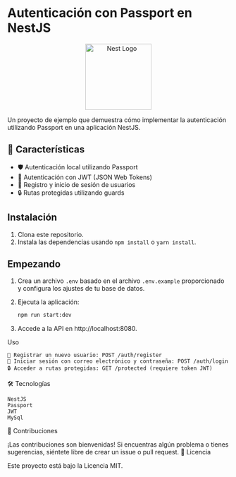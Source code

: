 # Autenticación con Passport en NestJS

<p align="center">
  <img src="https://nestjs.com/img/logo-small.svg" width="150" alt="Nest Logo" />
</p>

Un proyecto de ejemplo que demuestra cómo implementar la autenticación utilizando Passport en una aplicación NestJS.

## 🚀 Características

- 🛡️ Autenticación local utilizando Passport
- 🔑 Autenticación con JWT (JSON Web Tokens)
- 📝 Registro y inicio de sesión de usuarios
- 🔒 Rutas protegidas utilizando guards

## Instalación

1. Clona este repositorio.
2. Instala las dependencias usando `npm install` o `yarn install`.

## Empezando

1. Crea un archivo `.env` basado en el archivo `.env.example` proporcionado y configura los ajustes de tu base de datos.

2. Ejecuta la aplicación:
   ```bash
   npm run start:dev
   ```

3. Accede a la API en http://localhost:8080.

Uso

    🔐 Registrar un nuevo usuario: POST /auth/register
    🔑 Iniciar sesión con correo electrónico y contraseña: POST /auth/login
    🔒 Acceder a rutas protegidas: GET /protected (requiere token JWT)

🛠️ Tecnologías

    NestJS
    Passport
    JWT
    MySql

🤝 Contribuciones

¡Las contribuciones son bienvenidas! Si encuentras algún problema o tienes sugerencias, siéntete libre de crear un issue o pull request.
📝 Licencia

Este proyecto está bajo la Licencia MIT.